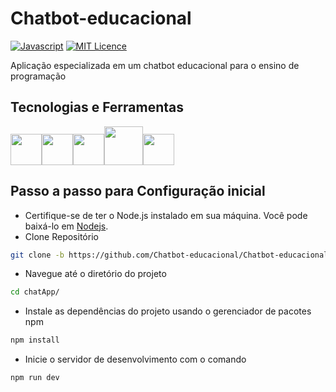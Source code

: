 # Chatbot-educacional
[![Javascript](https://badges.frapsoft.com/javascript/code/javascript.png?v=101)](https://github.com/ellerbrock/javascript-badges/)
[![MIT Licence](https://badges.frapsoft.com/os/mit/mit.png?v=102)](https://opensource.org/licenses/mit-license.php)

Aplicação especializada em um chatbot educacional para o ensino de programação

## Tecnologias e Ferramentas
<img src="https://cdn.jsdelivr.net/gh/devicons/devicon/icons/react/react-original-wordmark.svg" width="50" height="50" /><img src="https://cdn.jsdelivr.net/gh/devicons/devicon/icons/javascript/javascript-original.svg" width="50" height="50" /><img src="https://cdn.jsdelivr.net/gh/devicons/devicon/icons/html5/html5-original.svg" width="50" height="50" /><img src="https://cdn.jsdelivr.net/gh/devicons/devicon/icons/css3/css3-original-wordmark.svg" width="62" height="62" /><img src="https://cdn.jsdelivr.net/gh/devicons/devicon/icons/git/git-original.svg" width="50" height="50" />

## Passo a passo para Configuração inicial
- Certifique-se de ter o Node.js instalado em sua máquina. Você pode baixá-lo em [Nodejs](https://nodejs.org/).
- Clone Repositório
```sh
git clone -b https://github.com/Chatbot-educacional/Chatbot-educacional.git
```
- Navegue até o diretório do projeto
```sh
cd chatApp/
```
- Instale as dependências do projeto usando o gerenciador de pacotes npm
```sh
npm install
```
- Inicie o servidor de desenvolvimento com o comando
```sh
npm run dev
```
          
